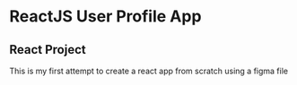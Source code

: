# ReactJS User Profile App

## React Project
This is my first attempt to create a react app from scratch using a figma file


